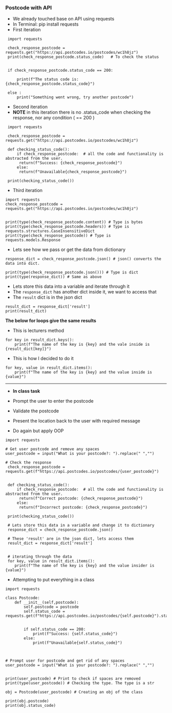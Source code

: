 ### Postcode with API

- We already touched base on API using requests
- In Terminal: pip install requests
- First iteration
```
 import requests

 check_response_postcode = requests.get("https://api.postcodes.io/postcodes/wc1h8jz")
 print(check_response_postcode.status_code)   # To check the status


 if check_response_postcode.status_code == 200:

     print(f"The status code is: {check_response_postcode.status_code}")

 else :
     print("Something went wrong, try another postcode")

```


- Second iteration
- **NOTE** in this iteration there is no .status_code when checking the response, nor any condition ( == 200 )
```
 import requests

 check_response_postcode = requests.get("https://api.postcodes.io/postcodes/wc1h8jz")

 def checking_status_code():
     if check_response_postcode:  # all the code and functionality is abstracted from the user.
      return(f"Success: {check_response_postcode}")
     else:
      return(f"Unavailable{check_response_postcode}")

 print(checking_status_code())

```

- Third iteration
```
import requests
check_response_postcode = requests.get("https://api.postcodes.io/postcodes/wc1h8jz")


print(type(check_response_postcode.content)) # Type is bytes
print(type(check_response_postcode.headers)) # Type is requests.structures.CaseInsensitiveDict
print(type(check_response_postcode)) # Type is requests.models.Response
```

- Lets see how we pass or get the data from dictionary
```
response_dict = check_response_postcode.json() # json() converts the data into dict.

print(type(check_response_postcode.json())) # Type is dict
print(type(response_dict)) # Same as above
```

- Lets store this data into a variable and iterate through it
- The `response_dict` has another dict inside it, we want to access that
- The `result` dict is in the json dict

```
result_dict = response_dict['result']
print(result_dict)
```


**The below for loops give the same results**
- This is lecturers method 
```
for key in result_dict.keys():
    print(f"The name of the key is {key} and the vale inside is {result_dict[key]}")
```

- This is how I decided to do it
```
for key, value in result_dict.items():
    print(f"The name of the key is {key} and the value inside is {value}")
```
- ------------------------------------------------------------------
- **In class task**

- Prompt the user to enter the postcode
- Validate the postcode
- Present the location back to the user with required message
- Do again but apply OOP
```
import requests

# Get user postcode and remove any spaces
user_postcode = input("What is your postcode?: ").replace(" ","")

# Check the response
 check_response_postcode = requests.get(f"https://api.postcodes.io/postcodes/{user_postcode}")


 def checking_status_code():
     if check_response_postcode:  # all the code and functionality is abstracted from the user.
      return(f"Correct postcode: {check_response_postcode}")
     else:
      return(f"Incorrect postcode: {check_response_postcode}")

 print(checking_status_code())

 # Lets store this data in a variable and change it to dictionary
 response_dict = check_response_postcode.json()

 # These 'result' are in the json dict, lets access them
 result_dict = response_dict['result']


 # iterating through the data
 for key, value in result_dict.items():
    print(f"The name of the key is {key} and the value insider is {value}")
```


-  Attempting to put everything in a class
```
import requests

class Postcode:
    def __init__(self,postcode):
        self.postcode = postcode
        self.status_code = requests.get(f"https://api.postcodes.io/postcodes/{self.postcode}").status_code


        if self.status_code == 200:
            print(f"Success: {self.status_code}")
        else:
            print(f"Unavailable{self.status_code}")



# Prompt user for postcode and get rid of any spaces
user_postcode = input("What is your postcode?: ").replace(" ","")


print(user_postcode) # Print to check if spaces are removed
print(type(user_postcode)) # Checking the type. The type is a str

obj = Postcode(user_postcode) # Creating an obj of the class

print(obj.postcode)
print(obj.status_code)
```
